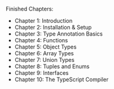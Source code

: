 Finished Chapters:

- Chapter 1: Introduction
- Chapter 2: Installation & Setup
- Chapter 3: Type Annotation Basics
- Chapter 4: Functions
- Chapter 5: Object Types
- Chapter 6: Array Types
- Chapter 7: Union Types
- Chapter 8: Tuples and Enums
- Chapter 9: Interfaces
- Chapter 10: The TypeScript Compiler
